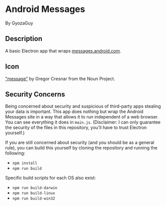 # Android Messages

By GyozaGuy

## Description

A basic Electron app that wraps [messages.android.com](https://messages.android.com).

## Icon

["message"](https://thenounproject.com/term/message/849833)
by Gregor Cresnar from the Noun Project.

## Security Concerns

Being concerned about security and suspicious of third-party apps stealing your data is important. This app does nothing but wrap the Android Messages site in a way that allows it to run independent of a web browser. You can see everything it does in `main.js`. (Disclaimer: I can only guarantee the security of the files in this repository, you'll have to trust Electron yourself.)

If you are still concerned about security (and you should be as a general rule), you can build this yourself by cloning the repository and running the following:
- `npm install`
- `npm run build`

Specific build scripts for each OS also exist:
- `npm run build-darwin`
- `npm run build-linux`
- `npm run build-win32`

